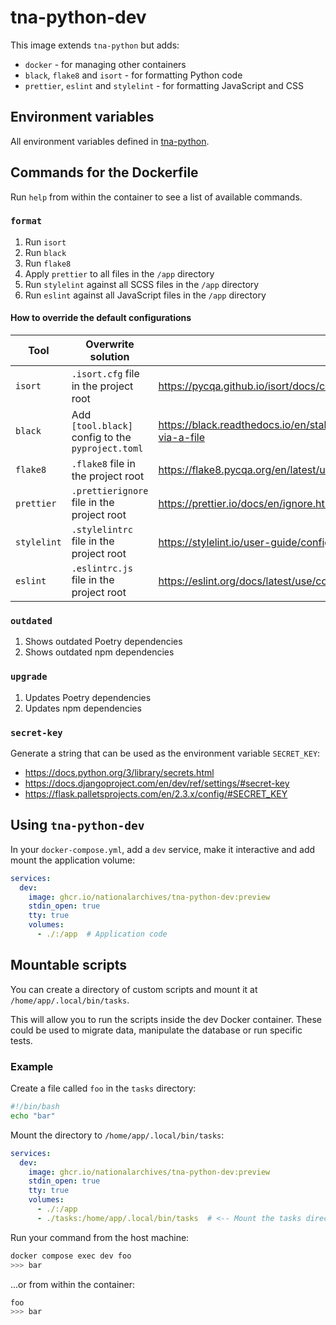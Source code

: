 # tna-python-dev

This image extends `tna-python` but adds:

- `docker` - for managing other containers
- `black`, `flake8` and `isort` - for formatting Python code
- `prettier`, `eslint` and `stylelint` - for formatting JavaScript and CSS

## Environment variables

All environment variables defined in [tna-python](../tna-python/README.md).

## Commands for the Dockerfile

Run `help` from within the container to see a list of available commands.

### `format`

1. Run `isort`
1. Run `black`
1. Run `flake8`
1. Apply `prettier` to all files in the `/app` directory
1. Run `stylelint` against all SCSS files in the `/app` directory
1. Run `eslint` against all JavaScript files in the `/app` directory

#### How to override the default configurations

| Tool        | Overwrite solution                                | More information                                                                                        |
| ----------- | ------------------------------------------------- | ------------------------------------------------------------------------------------------------------- |
| `isort`     | `.isort.cfg` file in the project root             | https://pycqa.github.io/isort/docs/configuration/config_files.html#isortcfg-preferred-format            |
| `black`     | Add `[tool.black]` config to the `pyproject.toml` | https://black.readthedocs.io/en/stable/usage_and_configuration/the_basics.html#configuration-via-a-file |
| `flake8`    | `.flake8` file in the project root                | https://flake8.pycqa.org/en/latest/user/configuration.html#configuration-locations                      |
| `prettier`  | `.prettierignore` file in the project root        | https://prettier.io/docs/en/ignore.html                                                                 |
| `stylelint` | `.stylelintrc` file in the project root           | https://stylelint.io/user-guide/configure/                                                              |
| `eslint`    | `.eslintrc.js` file in the project root           | https://eslint.org/docs/latest/use/configure/configuration-files#using-configuration-files              |

### `outdated`

1. Shows outdated Poetry dependencies
1. Shows outdated npm dependencies

### `upgrade`

1. Updates Poetry dependencies
1. Updates npm dependencies

### `secret-key`

Generate a string that can be used as the environment variable `SECRET_KEY`:

- https://docs.python.org/3/library/secrets.html
- https://docs.djangoproject.com/en/dev/ref/settings/#secret-key
- https://flask.palletsprojects.com/en/2.3.x/config/#SECRET_KEY

## Using `tna-python-dev`

In your `docker-compose.yml`, add a `dev` service, make it interactive and add mount the application volume:

```yml
services:
  dev:
    image: ghcr.io/nationalarchives/tna-python-dev:preview
    stdin_open: true
    tty: true
    volumes:
      - ./:/app  # Application code
```

## Mountable scripts

You can create a directory of custom scripts and mount it at `/home/app/.local/bin/tasks`.

This will allow you to run the scripts inside the dev Docker container. These could be used to migrate data, manipulate the database or run specific tests.

### Example

Create a file called `foo` in the `tasks` directory:

```bash
#!/bin/bash
echo "bar"
```

Mount the directory to `/home/app/.local/bin/tasks`:

```yml
services:
  dev:
    image: ghcr.io/nationalarchives/tna-python-dev:preview
    stdin_open: true
    tty: true
    volumes:
      - ./:/app
      - ./tasks:/home/app/.local/bin/tasks  # <-- Mount the tasks directory
```

Run your command from the host machine:

```sh
docker compose exec dev foo
>>> bar
```

...or from within the container:

```sh
foo
>>> bar
```
